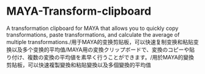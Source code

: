 # MAYA-Transform-clipboard
A transformation clipboard for MAYA that allows you to quickly copy transformations, paste transformations, and calculate the average of multiple transformations./用于MAYA的变换剪贴板，可以快速复制变换和粘贴变换以及多个变换的平均值/MAYA用の変換クリップボードで、変換のコピーや貼り付け、複数の変換の平均値を素早く行うことができます。/用於MAYA的變換剪貼板，可以快速複製變換和粘貼變換以及多個變換的平均值
